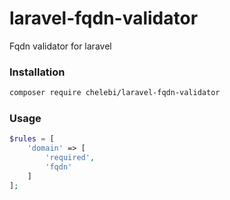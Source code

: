 # laravel-fqdn-validator

Fqdn validator for laravel


### Installation

```bash
composer require chelebi/laravel-fqdn-validator
```
### Usage
```php
$rules = [
    'domain' => [
        'required',
        'fqdn'
    ]
];
```
